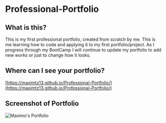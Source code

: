 # Professional-Portfolio

## What is this?

This is my first professional portfolio, created from scratch by me.  This is me learning how to code and applying it to my first portfolio/project. As I progress through my BootCamp I will continue to update my portfolio to add new works or just to change how it looks.

## Where can I see your portfolio?

[https://maximtz13.github.io/Professional-Portfolio/](https://maximtz13.github.io/Professional-Portfolio/)

## Screenshot of Portfolio

![Maximo's Portfolio](../Professional-Portfolio/assets/images/portfolio.png)
